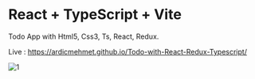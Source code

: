# React + TypeScript + Vite

Todo App with Html5, Css3, Ts, React, Redux.

Live : https://ardicmehmet.github.io/Todo-with-React-Redux-Typescript/

![1](https://github.com/user-attachments/assets/36fee2e2-75a6-49a2-886f-0652e0e1e0d1)
